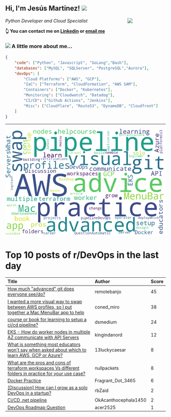 <!--
**jmartinezl/jmartinezl** is a ✨ _special_ ✨ repository because its `README.md` (this file) appears on your GitHub profile.

Here are some ideas to get you started:

- 🔭 I’m currently working on ...
- 🌱 I’m currently learning ...
- 👯 I’m looking to collaborate on ...
- 🤔 I’m looking for help with ...
- 💬 Ask me about ...
- 📫 How to reach me: ...
- 😄 Pronouns: ...
- ⚡ Fun fact: ...
-->

<h2>Hi, I'm Jesús Martinez! <img src="https://media.giphy.com/media/WUlplcMpOCEmTGBtBW/giphy.gif" width="30"> </h2>
<img align='right' src="https://media.giphy.com/media/NytMLKyiaIh6VH9SPm/giphy.gif" width="120">
<p><em>Python Developer and Cloud Specialist
</em></p>

**👆 You can contact me on [Linkedin](https://www.linkedin.com/in/jes%C3%BAs-martinez-2b7b10104/) or [email me](mailto:jesus.mtz.lorenzo@gmail.com)**

### <img src="https://media.giphy.com/media/VgCDAzcKvsR6OM0uWg/giphy.gif" width="50"> A little more about me...  

```json
{
    "code": ["Python", "Javascript", "GoLang","Bash"],
    "databases": ["MySQL", "SQLServer", "PostgreSQL","Aurora"],
    "devOps": [
        "Cloud Platforms": ["AWS", "GCP"],
        "IaC": ["Terraform", "CloudFormation", "AWS SAM"],
        "Containers": ["Docker", "Kubernetes"],
        "Monitoring": ["Cloudwatch", "Datadog"],
        "CI/CD": ["Github Actions", "Jenkins"],
        "Misc": ["Cloudflare", "Route53", "DynamoDB", "Cloudfront"]
    ]
}
```
---

![Wordcloud](./cloud.png)

# Top 10 posts of r/DevOps in the last day

| Title | Author | Score |
|:---|:---|:---|
| [How much "advanced" git does everyone see/do?](https://www.reddit.com/r/devops/comments/x4c22x/how_much_advanced_git_does_everyone_seedo/) | remotebanjo | 45 |
| [I wanted a more visual way to swap between AWS profiles, so I put together a Mac MenuBar app to help](https://www.reddit.com/r/devops/comments/x4ci4k/i_wanted_a_more_visual_way_to_swap_between_aws/) | coned_miro | 38 |
| [course or book for learning to setup a ci/cd pipeline?](https://www.reddit.com/r/devops/comments/x4l1rg/course_or_book_for_learning_to_setup_a_cicd/) | dsmedium | 24 |
| [EKS - How do worker nodes in multiple AZ communicate with API Servers](https://www.reddit.com/r/devops/comments/x40vzn/eks_how_do_worker_nodes_in_multiple_az/) | kingindanord | 12 |
| [What is something most educators won't say when asked about which to learn AWS, GCP or Azure?](https://www.reddit.com/r/devops/comments/x462ct/what_is_something_most_educators_wont_say_when/) | 13luckycaesar | 8 |
| [What are the pros and cons of terraform workspaces Vs different folders in practice for your use case?](https://www.reddit.com/r/devops/comments/x4qlg5/what_are_the_pros_and_cons_of_terraform/) | nullpackets | 8 |
| [Docker Practice](https://www.reddit.com/r/devops/comments/x4f6es/docker_practice/) | Fragrant_Dot_3465 | 6 |
| [[Discussion] How can I grow as a solo DevOps in a startup?](https://www.reddit.com/r/devops/comments/x42clz/discussion_how_can_i_grow_as_a_solo_devops_in_a/) | rbZaid | 2 |
| [Ci/CD .net pipeline](https://www.reddit.com/r/devops/comments/x471c3/cicd_net_pipeline/) | OkAcanthocephala1450 | 2 |
| [DevOps Roadmap Question](https://www.reddit.com/r/devops/comments/x48jeh/devops_roadmap_question/) | acer2525 | 1 |
